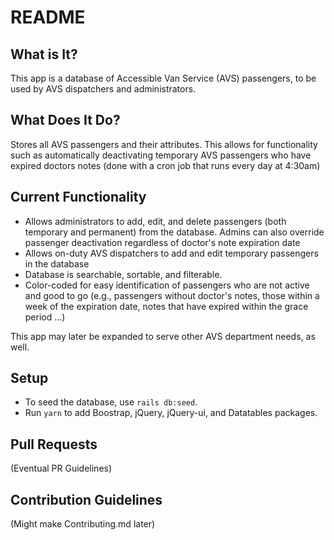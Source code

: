 # README

## What is It?

This app is a database of Accessible Van Service (AVS) passengers, to be used by
AVS dispatchers and administrators.

## What Does It Do?

Stores all AVS passengers and their attributes. This allows for functionality
such as automatically deactivating temporary AVS passengers who have expired
doctors notes (done with a cron job that runs every day at 4:30am)

## Current Functionality

- Allows administrators to add, edit, and delete passengers (both temporary and
  permanent) from the database. Admins can also override passenger deactivation
  regardless of doctor's note expiration date
- Allows on-duty AVS dispatchers to add and edit temporary passengers in the
  database
- Database is searchable, sortable, and filterable.
- Color-coded for easy identification of passengers who are not active and good
  to go (e.g., passengers without doctor's notes, those within a week of the
  expiration date, notes that have expired within the grace period ...)

This app may later be expanded to serve other AVS department needs, as well.

## Setup

- To seed the database, use `rails db:seed`.
- Run `yarn` to add Boostrap, jQuery, jQuery-ui, and Datatables packages.

## Pull Requests

(Eventual PR Guidelines)

## Contribution Guidelines
(Might make Contributing.md later)
